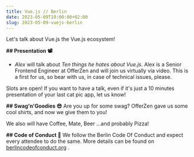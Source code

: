 ```yaml
---
title: Vue.js // Berlin
date: 2023-05-09T19:00:00+02:00
slug: 2023-05-09-vuejs-berlin
---
```


Let's talk about Vue.js the Vue.js ecosystem!

**\#\# Presentation 📽️**

* *Alex* will talk about *Ten things he hates about Vue.js*.
Alex is a Senior Frontend Engineer at OfferZen and will join us virtually via video. This is a first for us, so bear with us, in case of technical issues, please.

Slots are open! If you want to have a talk, even if it's just a 10 minutes presentation of your last cat pic app, let us know!

**\#\# Swag'n'Goodies 😎**
Are you up for some swag? OfferZen gave us some cool shirts, and now we give them to you!

We also will have Coffee, Mate, Beer …and probably Pizza!

**\#\# Code of Conduct 🫶**
We follow the Berlin Code Of Conduct and expect every attendee to do the same. More details can be found on [berlincodeofconduct.org](http://berlincodeofconduct.org) .

